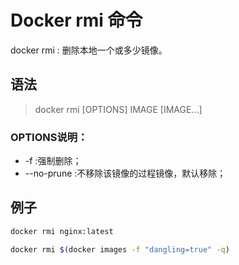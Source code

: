 # Docker rmi 命令

docker rmi : 删除本地一个或多少镜像。

## 语法

> docker rmi [OPTIONS] IMAGE [IMAGE...]

### OPTIONS说明：

- -f :强制删除；
- --no-prune :不移除该镜像的过程镜像，默认移除；

## 例子

```sh  
docker rmi nginx:latest

docker rmi $(docker images -f "dangling=true" -q)
```
